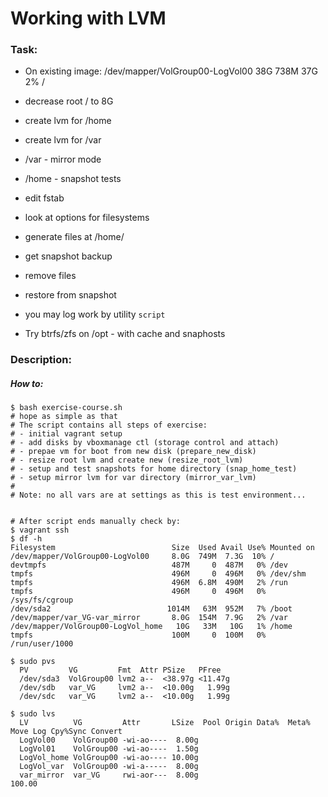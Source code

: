 # Working with LVM

### Task:
- On existing image:
/dev/mapper/VolGroup00-LogVol00 38G 738M 37G 2% /

- decrease root / to 8G
- create lvm for /home
- create lvm for /var
- /var - mirror mode
- /home - snapshot tests
- edit fstab
- look at options for filesystems
- generate files at /home/
- get snapshot backup
- remove files
- restore from snapshot
- you may log work by utility `script`

* Try btrfs/zfs on /opt - with cache and snaphosts

### Description:

##### How to:

```
$ bash exercise-course.sh
# hope as simple as that
# The script contains all steps of exercise:
# - initial vagrant setup 
# - add disks by vboxmanage ctl (storage control and attach)
# - prepae vm for boot from new disk (prepare_new_disk)
# - resize root lvm and create new (resize_root_lvm)
# - setup and test snapshots for home directory (snap_home_test)
# - setup mirror lvm for var directory (mirror_var_lvm)
#
# Note: no all vars are at settings as this is test environment...


# After script ends manually check by:
$ vagrant ssh
$ df -h
Filesystem                          Size  Used Avail Use% Mounted on
/dev/mapper/VolGroup00-LogVol00     8.0G  749M  7.3G  10% /
devtmpfs                            487M     0  487M   0% /dev
tmpfs                               496M     0  496M   0% /dev/shm
tmpfs                               496M  6.8M  490M   2% /run
tmpfs                               496M     0  496M   0% /sys/fs/cgroup
/dev/sda2                          1014M   63M  952M   7% /boot
/dev/mapper/var_VG-var_mirror       8.0G  154M  7.9G   2% /var
/dev/mapper/VolGroup00-LogVol_home   10G   33M   10G   1% /home
tmpfs                               100M     0  100M   0% /run/user/1000

$ sudo pvs
  PV         VG         Fmt  Attr PSize   PFree  
  /dev/sda3  VolGroup00 lvm2 a--  <38.97g <11.47g
  /dev/sdb   var_VG     lvm2 a--  <10.00g   1.99g
  /dev/sdc   var_VG     lvm2 a--  <10.00g   1.99g

$ sudo lvs
  LV          VG         Attr       LSize  Pool Origin Data%  Meta%  Move Log Cpy%Sync Convert
  LogVol00    VolGroup00 -wi-ao----  8.00g                                                    
  LogVol01    VolGroup00 -wi-ao----  1.50g                                                    
  LogVol_home VolGroup00 -wi-ao---- 10.00g                                                    
  LogVol_var  VolGroup00 -wi-a-----  8.00g                                                    
  var_mirror  var_VG     rwi-aor---  8.00g                                    100.00    
```